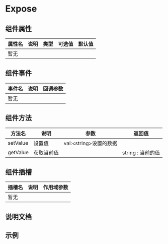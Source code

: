 # Expose

<div class="compo-top"></div>


## 组件属性

<table class="compo-talbe-body">
  <thead>
    <tr class="compo-talbe-top">
      <th>属性名</th>
      <th>说明</th>
      <th>类型</th>
      <th>可选值</th>
      <th>默认值</th>
    </tr>
  </thead>
  <tbody>
    <tr class="compo-talbe-zw">
      <td colspan="5">暂无</td>
    </tr>
  </tbody>
</table>


## 组件事件

<table class="compo-talbe-body">
  <thead>
    <tr class="compo-talbe-top">
      <th>事件名</th>
      <th>说明</th>
      <th>回调参数</th>
    </tr>
  </thead>
  <tbody>
    <tr class="compo-talbe-zw">
      <td colspan="5">暂无</td>
    </tr>
  </tbody>
</table>


## 组件方法

<table class="compo-talbe-body">
  <thead>
    <tr class="compo-talbe-top">
      <th>方法名</th>
      <th>说明</th>
      <th>参数</th>
      <th>返回值</th>
    </tr>
  </thead>
  <tbody>
    <tr class="compo-talbe-li">
      <td>setValue</td>
      <td>设置值</td>
      <td>val:&lt;string&gt;设置的数据</td>
      <td></td>
    </tr>
    <tr class="compo-talbe-li">
      <td>getValue</td>
      <td>获取当前值</td>
      <td></td>
      <td>string : 当前的值</td>
    </tr>
  </tbody>
</table>


## 组件插槽

<table class="compo-talbe-body">
  <thead>
    <tr class="compo-talbe-top">
      <th>插槽名</th>
      <th>说明</th>
      <th>作用域参数</th>
    </tr>
  </thead>
  <tbody>
    <tr class="compo-talbe-zw">
      <td colspan="5">暂无</td>
    </tr>
  </tbody>
</table>


## 说明文档

## 示例